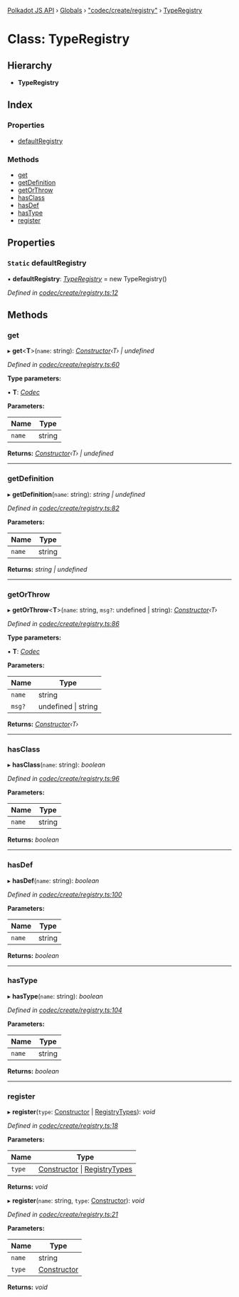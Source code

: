 [Polkadot JS API](../README.md) › [Globals](../globals.md) › ["codec/create/registry"](../modules/_codec_create_registry_.md) › [TypeRegistry](_codec_create_registry_.typeregistry.md)

# Class: TypeRegistry

## Hierarchy

* **TypeRegistry**

## Index

### Properties

* [defaultRegistry](_codec_create_registry_.typeregistry.md#static-defaultregistry)

### Methods

* [get](_codec_create_registry_.typeregistry.md#get)
* [getDefinition](_codec_create_registry_.typeregistry.md#getdefinition)
* [getOrThrow](_codec_create_registry_.typeregistry.md#getorthrow)
* [hasClass](_codec_create_registry_.typeregistry.md#hasclass)
* [hasDef](_codec_create_registry_.typeregistry.md#hasdef)
* [hasType](_codec_create_registry_.typeregistry.md#hastype)
* [register](_codec_create_registry_.typeregistry.md#register)

## Properties

### `Static` defaultRegistry

▪ **defaultRegistry**: *[TypeRegistry](_codec_create_registry_.typeregistry.md)* =  new TypeRegistry()

*Defined in [codec/create/registry.ts:12](https://github.com/polkadot-js/api/blob/2371d6a29c/packages/types/src/codec/create/registry.ts#L12)*

## Methods

###  get

▸ **get**<**T**>(`name`: string): *[Constructor](../interfaces/_types_.constructor.md)‹T› | undefined*

*Defined in [codec/create/registry.ts:60](https://github.com/polkadot-js/api/blob/2371d6a29c/packages/types/src/codec/create/registry.ts#L60)*

**Type parameters:**

▪ **T**: *[Codec](../interfaces/_types_.codec.md)*

**Parameters:**

Name | Type |
------ | ------ |
`name` | string |

**Returns:** *[Constructor](../interfaces/_types_.constructor.md)‹T› | undefined*

___

###  getDefinition

▸ **getDefinition**(`name`: string): *string | undefined*

*Defined in [codec/create/registry.ts:82](https://github.com/polkadot-js/api/blob/2371d6a29c/packages/types/src/codec/create/registry.ts#L82)*

**Parameters:**

Name | Type |
------ | ------ |
`name` | string |

**Returns:** *string | undefined*

___

###  getOrThrow

▸ **getOrThrow**<**T**>(`name`: string, `msg?`: undefined | string): *[Constructor](../interfaces/_types_.constructor.md)‹T›*

*Defined in [codec/create/registry.ts:86](https://github.com/polkadot-js/api/blob/2371d6a29c/packages/types/src/codec/create/registry.ts#L86)*

**Type parameters:**

▪ **T**: *[Codec](../interfaces/_types_.codec.md)*

**Parameters:**

Name | Type |
------ | ------ |
`name` | string |
`msg?` | undefined &#124; string |

**Returns:** *[Constructor](../interfaces/_types_.constructor.md)‹T›*

___

###  hasClass

▸ **hasClass**(`name`: string): *boolean*

*Defined in [codec/create/registry.ts:96](https://github.com/polkadot-js/api/blob/2371d6a29c/packages/types/src/codec/create/registry.ts#L96)*

**Parameters:**

Name | Type |
------ | ------ |
`name` | string |

**Returns:** *boolean*

___

###  hasDef

▸ **hasDef**(`name`: string): *boolean*

*Defined in [codec/create/registry.ts:100](https://github.com/polkadot-js/api/blob/2371d6a29c/packages/types/src/codec/create/registry.ts#L100)*

**Parameters:**

Name | Type |
------ | ------ |
`name` | string |

**Returns:** *boolean*

___

###  hasType

▸ **hasType**(`name`: string): *boolean*

*Defined in [codec/create/registry.ts:104](https://github.com/polkadot-js/api/blob/2371d6a29c/packages/types/src/codec/create/registry.ts#L104)*

**Parameters:**

Name | Type |
------ | ------ |
`name` | string |

**Returns:** *boolean*

___

###  register

▸ **register**(`type`: [Constructor](../interfaces/_types_.constructor.md) | [RegistryTypes](../modules/_types_.md#registrytypes)): *void*

*Defined in [codec/create/registry.ts:18](https://github.com/polkadot-js/api/blob/2371d6a29c/packages/types/src/codec/create/registry.ts#L18)*

**Parameters:**

Name | Type |
------ | ------ |
`type` | [Constructor](../interfaces/_types_.constructor.md) &#124; [RegistryTypes](../modules/_types_.md#registrytypes) |

**Returns:** *void*

▸ **register**(`name`: string, `type`: [Constructor](../interfaces/_types_.constructor.md)): *void*

*Defined in [codec/create/registry.ts:21](https://github.com/polkadot-js/api/blob/2371d6a29c/packages/types/src/codec/create/registry.ts#L21)*

**Parameters:**

Name | Type |
------ | ------ |
`name` | string |
`type` | [Constructor](../interfaces/_types_.constructor.md) |

**Returns:** *void*
